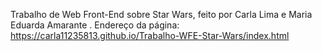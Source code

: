 Trabalho de Web Front-End sobre Star Wars, feito por Carla Lima e Maria Eduarda Amarante . Endereço da página: https://carla11235813.github.io/Trabalho-WFE-Star-Wars/index.html
